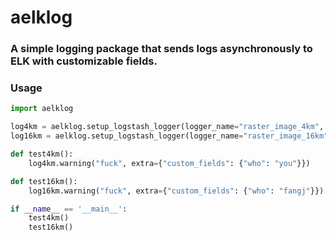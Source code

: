 # aelklog

###  A simple logging package that sends logs asynchronously to ELK with customizable fields. 

### Usage
```python
import aelklog

log4km = aelklog.setup_logstash_logger(logger_name="raster_image_4km", logstash_host="192.168.77.8", logstash_port=5045)
log16km = aelklog.setup_logstash_logger(logger_name="raster_image_16km", logstash_host="192.168.77.8", logstash_port=5045)

def test4km():
    log4km.warning("fuck", extra={"custom_fields": {"who": "you"}})

def test16km():
    log16km.warning("fuck", extra={"custom_fields": {"who": "fangj"}})

if __name__ == '__main__':
    test4km()
    test16km()
```
